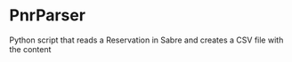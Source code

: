 # PnrParser
Python script that reads a Reservation in Sabre and creates a CSV file with the content 
